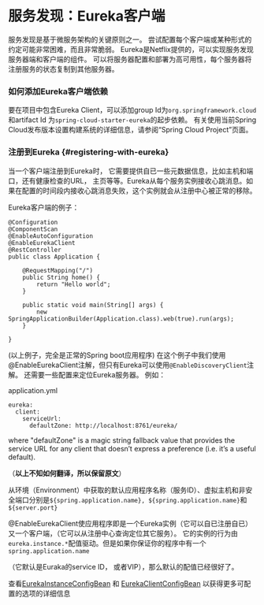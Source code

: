 # 服务发现：Eureka客户端

服务发现是基于微服务架构的关键原则之一。 尝试配置每个客户端或某种形式的约定可能非常困难，而且非常脆弱。 Eureka是Netflix提供的，可以实现服务发现服务器端和客户端的组件。 可以将服务器配置和部署为高可用性，每个服务器将注册服务的状态复制到其他服务器。

### 如何添加Eureka客户端依赖

要在项目中包含Eureka Client，可以添加group Id为`org.springframework.cloud`和artifact Id 为`spring-cloud-starter-eureka`的起步依赖。 有关使用当前Spring Cloud发布版本设置构建系统的详细信息，请参阅“Spring Cloud Project”页面。

### 注册到Eureka {#registering-with-eureka}

当一个客户端注册到Eureka时， 它需要提供自已一些元数据信息，比如主机和端口，还有健康检查的URL， 主页等等。Eureka从每个服务实例接收心跳消息。如果在配置的时间段内接收心跳消息失败，这个实例就会从注册中心被正常的移除。

Eureka客户端的例子：

```
@Configuration
@ComponentScan
@EnableAutoConfiguration
@EnableEurekaClient
@RestController
public class Application {

    @RequestMapping("/")
    public String home() {
        return "Hello world";
    }

    public static void main(String[] args) {
        new SpringApplicationBuilder(Application.class).web(true).run(args);
    }

}
```

\(以上例子，完全是正常的Spring boot应用程序\) 在这个例子中我们使用@EnableEurekaClient注解，但只有Eureka可以使用`@EnableDiscoveryClient`注解。 还需要一些配置来定位Eureka服务器。 例如：

application.yml

```
eureka:
  client:
    serviceUrl:
      defaultZone: http://localhost:8761/eureka/
```

where "defaultZone" is a magic string fallback value that provides the service URL for any client that doesn’t express a preference \(i.e. it’s a useful default\).

（**以上不知如何翻译，所以保留原文**）

从环境（Environment）中获取的默认应用程序名称（服务ID）、虚拟主机和非安全端口分别是`${spring.application.name}, ${spring.application.name}`和`${server.port}`

@EnableEurekaClient使应用程序即是一个Eureka实例（它可以自已注册自已） 又一个客户端，（它可以从注册中心查询定位其它服务）。 它的实例的行为由`eureka.instance.*`配值驱动。但是如果你保证你的程序中有一个`spring.application.name`

（它默认是Euraka的service ID， 或者VIP），那么默认的配值已经很好了。

查看[EurekaInstanceConfigBean](https://github.com/spring-cloud/spring-cloud-netflix/tree/master/spring-cloud-netflix-eureka-client/src/main/java/org/springframework/cloud/netflix/eureka/EurekaInstanceConfigBean.java) 和 [EurekaClientConfigBean](https://github.com/spring-cloud/spring-cloud-netflix/tree/master/spring-cloud-netflix-eureka-client/src/main/java/org/springframework/cloud/netflix/eureka/EurekaClientConfigBean.java) 以获得更多可配置的选项的详细信息

